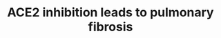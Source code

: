 ---
annotations:
- id: DOID:3770
  type: Disease Ontology
  value: pulmonary fibrosis
- id: CL:0000057
  parent: animal cell
  type: Cell Type Ontology
  value: fibroblast
- id: DOID:0080600
  parent: disease by infectious agent
  type: Disease Ontology
  value: COVID-19
- id: PW:0000527
  parent: regulatory pathway
  type: Pathway Ontology
  value: angiotensin II signaling pathway via AT1 receptor
authors:
- Marvin M2
- Finterly
description: AOP based on https://aopwiki.org/aops/319
last-edited: 2023-02-28
organisms:
- Homo sapiens
redirect_from:
- /index.php/Pathway:WP5035
- /instance/WP5035
- /instance/WP5035_r125577
revision: r125577
schema-jsonld:
- '@context': https://schema.org/
  '@id': https://wikipathways.github.io/pathways/WP5035.html
  '@type': Dataset
  creator:
    '@type': Organization
    name: WikiPathways
  description: AOP based on https://aopwiki.org/aops/319
  keywords: []
  license: CC0
  name: ACE2 inhibition leads to pulmonary fibrosis
seo: CreativeWork
title: ACE2 inhibition leads to pulmonary fibrosis
wpid: WP5035
---